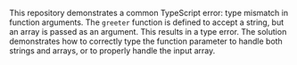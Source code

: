 This repository demonstrates a common TypeScript error: type mismatch in function arguments. The `greeter` function is defined to accept a string, but an array is passed as an argument. This results in a type error. The solution demonstrates how to correctly type the function parameter to handle both strings and arrays, or to properly handle the input array.